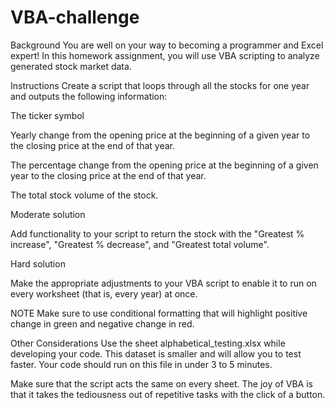 # VBA-challenge
Background
You are well on your way to becoming a programmer and Excel expert! In this homework assignment, you will use VBA scripting to analyze generated stock market data.



Instructions
Create a script that loops through all the stocks for one year and outputs the following information:

The ticker symbol

Yearly change from the opening price at the beginning of a given year to the closing price at the end of that year.

The percentage change from the opening price at the beginning of a given year to the closing price at the end of that year.

The total stock volume of the stock. 

Moderate solution

Add functionality to your script to return the stock with the "Greatest % increase", "Greatest % decrease", and "Greatest total volume".

Hard solution

Make the appropriate adjustments to your VBA script to enable it to run on every worksheet (that is, every year) at once.



NOTE
Make sure to use conditional formatting that will highlight positive change in green and negative change in red.

Other Considerations
Use the sheet alphabetical_testing.xlsx while developing your code. This dataset is smaller and will allow you to test faster. Your code should run on this file in under 3 to 5 minutes.

Make sure that the script acts the same on every sheet. The joy of VBA is that it takes the tediousness out of repetitive tasks with the click of a button.
